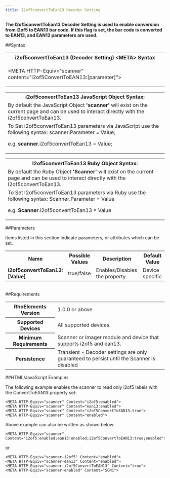 ```yaml
---
title: I2of5convertToEan13 Decoder Setting
---
```



<b>
The I2of5convertToEan13 Decoder Setting is used to enable conversion from i2of5 to EAN13 bar code. If this flag is set, the bar code is converted to EAN13, and EAN13 parameters are used.
</b>

##Syntax

<table class="re-table"><tr><th class="tableHeading">i2of5convertToEan13 (Decoder Setting) &lt;META&gt; Syntax
</th></tr><tr><td class="clsSyntaxCells clsOddRow"><p>&lt;META HTTP-Equiv="scanner" content="i2of5ConvertToEAN13:[parameter]"&gt;</p></td></tr></table>
<table class="re-table"><tr><th class="tableHeading">i2of5convertToEan13 JavaScript Object Syntax:</th></tr><tr><td class="clsSyntaxCells clsOddRow">
By default the JavaScript Object <b>'scanner'</b> will exist on the current page and can be used to interact directly with the i2of5convertToEan13.
</td></tr><tr><td class="clsSyntaxCells clsEvenRow">
To Set i2of5convertToEan13 parameters via JavaScript use the following syntax: scanner.Parameter = Value;
<P />e.g. <b>scanner</b>.i2of5convertToEan13 = Value;
</td></tr></table>
<table class="re-table"><tr><th class="tableHeading">I2of5convertToEan13 Ruby Object Syntax:</th></tr><tr><td class="clsSyntaxCells clsOddRow">
By default the Ruby Object <b>'Scanner'</b> will exist on the current page and can be used to interact directly with the I2of5convertToEan13.
</td></tr><tr><td class="clsSyntaxCells clsEvenRow">
To Set I2of5convertToEan13 parameters via Ruby use the following syntax: Scanner.Parameter = Value
<P />e.g. <b>Scanner</b>.i2of5convertToEan13 = Value
</td></tr></table>



##Parameters


Items listed in this section indicate parameters, or attributes which can be set.
<table class="re-table"><col width="20%" /><col width="20%" /><col width="38%" /><col width="22%" /><tr><th class="tableHeading">Name</th><th class="tableHeading">Possible Values</th><th class="tableHeading">Description</th><th class="tableHeading">Default Value</th></tr><tr><td class="clsSyntaxCells clsOddRow"><b>i2of5convertToEan13:[Value]
</b></td><td class="clsSyntaxCells clsOddRow">true/false</td><td class="clsSyntaxCells clsOddRow">Enables/Disables the property.</td><td class="clsSyntaxCells clsOddRow">Device specific</td></tr></table>
<table class="re-table"><col width="78%" /><col width="8%" /><col width="1%" /><col width="5%" /><col width="1%" /><col width="5%" /><col width="2%" /></table>





##Requirements

<table class="re-table"><tr><th class="tableHeading">RhoElements Version</th><td class="clsSyntaxCell clsEvenRow">1.0.0 or above
</td></tr><tr><th class="tableHeading">Supported Devices</th><td class="clsSyntaxCell clsOddRow">All supported devices.</td></tr><tr><th class="tableHeading">Minimum Requirements</th><td class="clsSyntaxCell clsOddRow">Scanner or Imager module and device that supports i2of5 and ean13.</td></tr><tr><th class="tableHeading">Persistence</th><td class="clsSyntaxCell clsEvenRow">Transient - Decoder settings are only guaranteed to persist until the Scanner is disabled</td></tr></table>


##HTML/JavaScript Examples

The following example enables the scanner to read only i2of5 labels with the ConvertToEAN13 property set:

	<META HTTP-Equiv="scanner" Content="i2of5:enabled">
	<META HTTP-Equiv="scanner" Content="ean13:enabled">
	<META HTTP-Equiv="scanner" Content="i2of5ConvertToEAN13:true">
	<META HTTP-Equiv="scanner" Content="enabled">
	
Above example can also be written as shown below:

	<META HTTP-Equiv="scanner" Content="i2of5:enabled;ean13:enabled;i2of5ConvertToEAN13:true;enabled">
	
or

	<META HTTP-Equiv="scanner-i2of5" Content="enabled">
	<META HTTP-Equiv="scanner-ean13" Content="enabled">
	<META HTTP-Equiv="scanner-i2of5ConvertToEAN13" Content="true">
	<META HTTP-Equiv="scanner-enabled" Content="SCN1">
	



